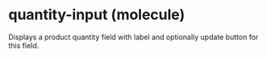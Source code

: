 # quantity-input (molecule)

Displays a product quantity field with label and optionally update button for this field.